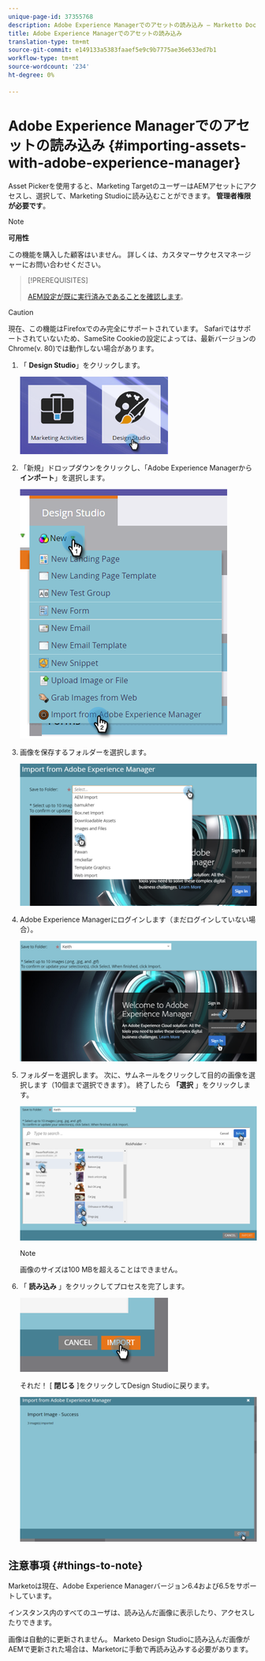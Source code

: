 ```yaml
---
unique-page-id: 37355768
description: Adobe Experience Managerでのアセットの読み込み — Marketto Docs — 製品ドキュメント
title: Adobe Experience Managerでのアセットの読み込み
translation-type: tm+mt
source-git-commit: e149133a5383faaef5e9c9b7775ae36e633ed7b1
workflow-type: tm+mt
source-wordcount: '234'
ht-degree: 0%

---
```



# Adobe Experience Managerでのアセットの読み込み {#importing-assets-with-adobe-experience-manager}

Asset Pickerを使用すると、Marketing TargetのユーザーはAEMアセットにアクセスし、選択して、Marketing Studioに読み込むことができます。 **管理者権限が必要です**。

>[!NOTE]
>
>**可用性**
>
>この機能を購入した顧客はいません。 詳しくは、カスタマーサクセスマネージャーにお問い合わせください。

>[!PREREQUISITES]
>
>[AEM設定が既に実行済みであることを確認します](https://docs.marketo.com/x/FwPLAQ)。

>[!CAUTION]
>
>現在、この機能はFirefoxでのみ完全にサポートされています。 Safariではサポートされていないため、SameSite Cookieの設定によっては、最新バージョンのChrome(v. 80)では動作しない場合があります。

1. 「 **Design Studio**」をクリックします。

   ![](assets/one-1.png)

1. 「新規」ドロップダウンをクリックし、「Adobe Experience Managerから **インポート**」を選択します。

   ![](assets/two-1.png)

1. 画像を保存するフォルダーを選択します。

   ![](assets/three-1.png)

1. Adobe Experience Managerにログインします（まだログインしていない場合）。

   ![](assets/four-1.png)

1. フォルダーを選択します。 次に、サムネールをクリックして目的の画像を選択します（10個まで選択できます）。 終了したら **「選択** 」をクリックします。

   ![](assets/five.png)

   >[!NOTE]
   >
   >画像のサイズは100 MBを超えることはできません。

1. 「 **読み込み** 」をクリックしてプロセスを完了します。

   ![](assets/six-1.png)

   それだ！ [ **閉じる** ]をクリックしてDesign Studioに戻ります。

   ![](assets/seven-1.png)

## 注意事項 {#things-to-note}

Marketoは現在、Adobe Experience Managerバージョン6.4および6.5をサポートしています。

インスタンス内のすべてのユーザは、読み込んだ画像に表示したり、アクセスしたりできます。

画像は自動的に更新されません。 Marketo Design Studioに読み込んだ画像がAEMで更新された場合は、Marketorに手動で再読み込みする必要があります。
